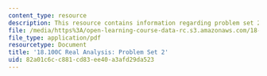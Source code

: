 ```yaml
---
content_type: resource
description: This resource contains information regarding problem set 2.
file: /media/https%3A/open-learning-course-data-rc.s3.amazonaws.com/18-100c-real-analysis-fall-2012/82a01c6cc881cd83ee40a3afd29da523_MIT18_100CF12_ps2.pdf
file_type: application/pdf
resourcetype: Document
title: '18.100C Real Analysis: Problem Set 2'
uid: 82a01c6c-c881-cd83-ee40-a3afd29da523
---
```

